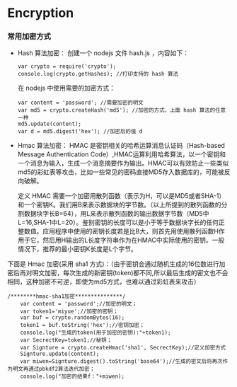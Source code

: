 # Encryption

### 常用加密方式

* Hash 算法加密：
  创建一个 nodejs 文件 hash.js ，内容如下：
  ```
  var crypto = require('crypto');
  console.log(crypto.getHashes); //打印支持的 hash 算法
  ```
  在 nodejs 中使用需要的加密方式：
  ```
  var content = 'password'; //需要加密的明文
  var md5 = crypto.createHash('md5'); //加密的方式，上面 hash 算法的任意一种
  md5.update(content);
  var d = md5.digest('hex'); //加密后的值 d
  ```

* Hmac 算法加密：
    HMAC 是密钥相关的哈希运算消息认证码（Hash-based Message Authentication Code）,HMAC运算利用哈希算法，以一个密钥和一个消息为输入，生成一个消息摘要作为输出。HMAC可以有效防止一些类似md5的彩虹表等攻击，比如一些常见的密码直接MD5存入数据库的，可能被反向破解。

    定义 HMAC 需要一个加密用散列函数（表示为H，可以是MD5或者SHA-1）和一个密钥K。我们用B来表示数据块的字节数。（以上所提到的散列函数的分割数据块字长B=64），用L来表示散列函数的输出数据字节数（MD5中L=16,SHA-1中L=20）。鉴别密钥的长度可以是小于等于数据块字长的任何正整数值。应用程序中使用的密钥长度若是比B大，则首先用使用散列函数H作用于它，然后用H输出的L长度字符串作为在HMAC中实际使用的密钥。一般情况下，推荐的最小密钥K长度是L个字节。

 下面是 Hmac 加密(采用 sha1 方式)：（由于密钥会通过随机生成的16位数进行加密后再对明文加密，每次生成的新密钥(token)都不同,所以最后生成的密文也不会相同，这种加密不可逆，即使为md5方式，也难以通过彩虹表来攻击）

 ```
 /********hmac-sha1加密***************/
     var content = 'password';//加密的明文；
     var token1='miyue';//加密的密钥；
     var buf = crypto.randomBytes(16);
     token1 = buf.toString('hex');//密钥加密；
     console.log("生成的token(用于加密的密钥):"+token1);
     var SecrectKey=token1;//秘钥；
     var Signture = crypto.createHmac('sha1', SecrectKey);//定义加密方式
     Signture.update(content);
     var miwen=Signture.digest().toString('base64');//生成的密文后将再次作为明文再通过pbkdf2算法迭代加密；
     console.log("加密的结果f："+miwen);
 ```